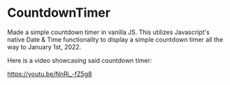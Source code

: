# CountdownTimer
Made a simple countdown timer in vanilla JS. This utilizes Javascript's native Date & Time functionality to display a simple countdown timer all the way to January 1st, 2022.

Here is a video showcasing said countdown timer:

https://youtu.be/NnRj_-fZ5g8

